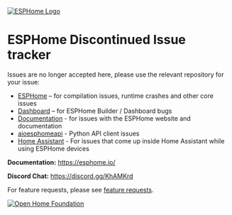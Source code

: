 <a href="https://esphome.io/">
  <picture>
    <source media="(prefers-color-scheme: dark)" srcset="https://esphome.io/_static/logo-text-on-dark.svg", alt="ESPHome Logo">
    <img src="https://esphome.io/_static/logo-text-on-light.svg" alt="ESPHome Logo">
  </picture>
</a>

# ESPHome Discontinued Issue tracker

Issues are no longer accepted here, please use the relevant repository for your issue:

- [ESPHome](https://github.com/esphome/esphome/issues) – for compilation issues, runtime crashes and other core issues
- [Dashboard](https://github.com/esphome/dashboard/issues) – for ESPHome Builder / Dashboard bugs
- [Documentation](https://github.com/esphome/esphome-docs/issues) - for issues with the ESPHome website and documentation
- [aioesphomeapi](https://github.com/esphome/aioesphomeapi/issues) - Python API client issues
- [Home Assistant](https://github.com/home-assistant/core/issues) - For issues that come up inside Home Assistant while using ESPHome devices

**Documentation:** https://esphome.io/

**Discord Chat:** https://discord.gg/KhAMKrd

For feature requests, please see [feature requests](https://github.com/orgs/esphome/discussions).

[![Open Home Foundation](https://www.openhomefoundation.org/badges/esphome.png)](https://www.openhomefoundation.org/)
